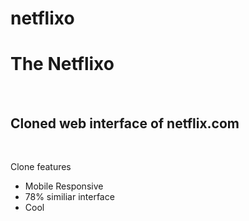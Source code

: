 # netflixo
<h1>The Netflixo</h1>
<br>
<h2>Cloned web interface of netflix.com</h2>
<br>
<p>Clone features</p>
<ul>
  <li>Mobile Responsive</li>
  <li>78% similiar interface </li>
  <li>Cool</li>
</ul>

